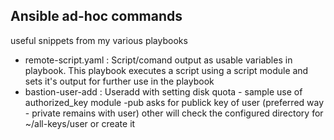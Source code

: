 ## Ansible ad-hoc commands
useful snippets from my various playbooks

- remote-script.yaml : Script/comand output as usable variables in playbook.
                       This playbook executes a script using a script module and sets it's output for further use in the playbook
- bastion-user-add :   Useradd with setting disk quota  - sample use of authorized_key module
                       -pub asks for publick key of user (preferred way - private remains with user)
                        other will check the configured directory for ~/all-keys/user or create it
